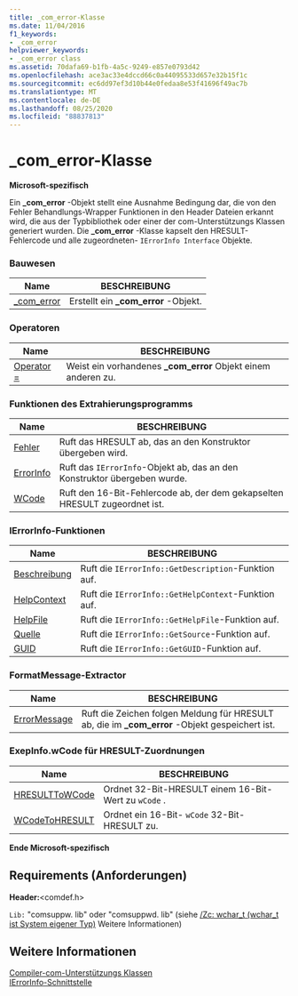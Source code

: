 ```yaml
---
title: _com_error-Klasse
ms.date: 11/04/2016
f1_keywords:
- _com_error
helpviewer_keywords:
- _com_error class
ms.assetid: 70dafa69-b1fb-4a5c-9249-e857e0793d42
ms.openlocfilehash: ace3ac33e4dccd66c0a44095533d657e32b15f1c
ms.sourcegitcommit: ec6dd97ef3d10b44e0fedaa8e53f41696f49ac7b
ms.translationtype: MT
ms.contentlocale: de-DE
ms.lasthandoff: 08/25/2020
ms.locfileid: "88837813"
---
```

# <a name="_com_error-class"></a>_com_error-Klasse

**Microsoft-spezifisch**

Ein **_com_error** -Objekt stellt eine Ausnahme Bedingung dar, die von den Fehler Behandlungs-Wrapper Funktionen in den Header Dateien erkannt wird, die aus der Typbibliothek oder einer der com-Unterstützungs Klassen generiert wurden. Die **_com_error** -Klasse kapselt den HRESULT-Fehlercode und alle zugeordneten- `IErrorInfo Interface` Objekte.

### <a name="construction"></a>Bauwesen

| Name | BESCHREIBUNG |
|-|-|
|[_com_error](../cpp/com-error-com-error.md)|Erstellt ein **_com_error** -Objekt.|

### <a name="operators"></a>Operatoren

| Name | BESCHREIBUNG |
|-|-|
|[Operator =](../cpp/com-error-operator-equal.md)|Weist ein vorhandenes **_com_error** Objekt einem anderen zu.|

### <a name="extractor-functions"></a>Funktionen des Extrahierungsprogramms

| Name | BESCHREIBUNG |
|-|-|
|[Fehler](../cpp/com-error-error.md)|Ruft das HRESULT ab, das an den Konstruktor übergeben wird.|
|[ErrorInfo](../cpp/com-error-errorinfo.md)|Ruft das `IErrorInfo`-Objekt ab, das an den Konstruktor übergeben wurde.|
|[WCode](../cpp/com-error-wcode.md)|Ruft den 16-Bit-Fehlercode ab, der dem gekapselten HRESULT zugeordnet ist.|

### <a name="ierrorinfo-functions"></a>IErrorInfo-Funktionen

| Name | BESCHREIBUNG |
|-|-|
|[Beschreibung](../cpp/com-error-description.md)|Ruft die `IErrorInfo::GetDescription`-Funktion auf.|
|[HelpContext](../cpp/com-error-helpcontext.md)|Ruft die `IErrorInfo::GetHelpContext`-Funktion auf.|
|[HelpFile](../cpp/com-error-helpfile.md)|Ruft die `IErrorInfo::GetHelpFile`-Funktion auf.|
|[Quelle](../cpp/com-error-source.md)|Ruft die `IErrorInfo::GetSource`-Funktion auf.|
|[GUID](../cpp/com-error-guid.md)|Ruft die `IErrorInfo::GetGUID`-Funktion auf.|

### <a name="format-message-extractor"></a>FormatMessage-Extractor

| Name | BESCHREIBUNG |
|-|-|
|[ErrorMessage](../cpp/com-error-errormessage.md)|Ruft die Zeichen folgen Meldung für HRESULT ab, die im **_com_error** -Objekt gespeichert ist.|

### <a name="exepinfowcode-to-hresult-mappers"></a>ExepInfo.wCode für HRESULT-Zuordnungen

| Name | BESCHREIBUNG |
|-|-|
|[HRESULTToWCode](../cpp/com-error-hresulttowcode.md)|Ordnet 32-Bit-HRESULT einem 16-Bit-Wert zu `wCode` .|
|[WCodeToHRESULT](../cpp/com-error-wcodetohresult.md)|Ordnet ein 16-Bit- `wCode` 32-Bit-HRESULT zu.|

**Ende Microsoft-spezifisch**

## <a name="requirements"></a>Requirements (Anforderungen)

**Header:**\<comdef.h>

`Lib:` "comsuppw. lib" oder "comsuppwd. lib" (siehe [/Zc: wchar_t (wchar_t ist System eigener Typ)](../build/reference/zc-wchar-t-wchar-t-is-native-type.md) Weitere Informationen)

## <a name="see-also"></a>Weitere Informationen

[Compiler-com-Unterstützungs Klassen](../cpp/compiler-com-support-classes.md)<br/>
[IErrorInfo-Schnittstelle](/windows/win32/api/oaidl/nn-oaidl-ierrorinfo)
